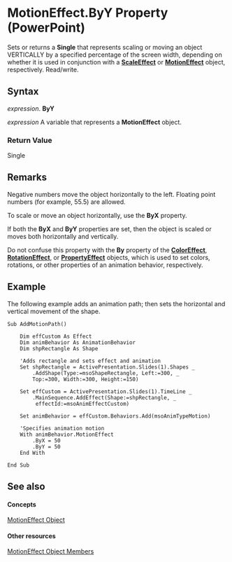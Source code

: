 
# MotionEffect.ByY Property (PowerPoint)

Sets or returns a  **Single** that represents scaling or moving an object VERTICALLY by a specified percentage of the screen width, depending on whether it is used in conjunction with a **[ScaleEffect](cb7c296e-a9ea-4ed6-87e0-a5d603da4f9f.md)** or **[MotionEffect](77a34f68-8806-22b8-149f-c28e0457e7e9.md)** object, respectively. Read/write.


## Syntax

 _expression_. **ByY**

 _expression_ A variable that represents a **MotionEffect** object.


### Return Value

Single


## Remarks

Negative numbers move the object horizontally to the left. Floating point numbers (for example, 55.5) are allowed.

To scale or move an object horizontally, use the  **ByX** property.

If both the  **ByX** and **ByY** properties are set, then the object is scaled or moves both horizontally and vertically.

Do not confuse this property with the  **By** property of the **[ColorEffect](c21ca9cd-3aaa-35f7-3d0e-89ca155322f2.md)**, **[RotationEffect](d0fc5520-dbbd-a44a-b811-51fd299c4587.md)**, or **[PropertyEffect](8fa129ac-f222-a01c-4545-0097b1164aee.md)** objects, which is used to set colors, rotations, or other properties of an animation behavior, respectively.


## Example

The following example adds an animation path; then sets the horizontal and vertical movement of the shape.


```
Sub AddMotionPath()

    Dim effCustom As Effect
    Dim animBehavior As AnimationBehavior
    Dim shpRectangle As Shape

    'Adds rectangle and sets effect and animation
    Set shpRectangle = ActivePresentation.Slides(1).Shapes _
        .AddShape(Type:=msoShapeRectangle, Left:=300, _
        Top:=300, Width:=300, Height:=150)

    Set effCustom = ActivePresentation.Slides(1).TimeLine _
        .MainSequence.AddEffect(Shape:=shpRectangle, _
         effectId:=msoAnimEffectCustom)

    Set animBehavior = effCustom.Behaviors.Add(msoAnimTypeMotion)

    'Specifies animation motion
    With animBehavior.MotionEffect
        .ByX = 50
        .ByY = 50
    End With

End Sub
```


## See also


#### Concepts


[MotionEffect Object](77a34f68-8806-22b8-149f-c28e0457e7e9.md)
#### Other resources


[MotionEffect Object Members](6def8c21-9439-5066-28bc-196366b08675.md)
